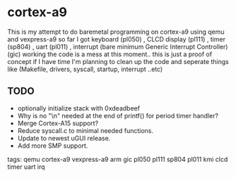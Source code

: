 # cortex-a9
This is my attempt to do baremetal programming on cortex-a9 using qemu and vexpress-a9
so far I got keyboard (pl050) , CLCD display (pl111) , timer (sp804) , uart (pl011) , interrupt (bare minimum Generic Interrupt Controller) (gic) working
the code is a mess at this moment.. this is just a proof of concept
if I have time I'm planning to clean up the code and seperate things like (Makefile, drivers, syscall, startup, interrupt ..etc)

## TODO

- optionally initialize stack with 0xdeadbeef
- Why is no "\n" needed at the end of printf() for period timer handler?
- Merge Cortex-A15 support?
- Reduce syscall.c to minimal needed functions.
- Update to newest uGUI release.
- Add more SMP support.

tags: qemu cortex-a9 vexpress-a9 arm gic pl050 pl111 sp804 pl011 kmi clcd timer uart irq
